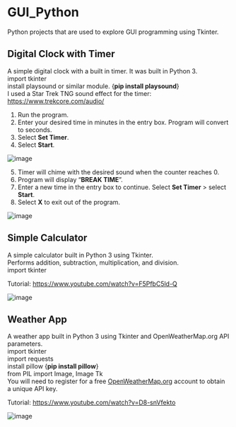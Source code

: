 # GUI_Python
Python projects that are used to explore GUI programming using Tkinter.


## Digital Clock with Timer
A simple digital clock with a built in timer. It was built in Python 3.  
import tkinter       
install playsound or similar module. {**pip install playsound**}  
I used a Star Trek TNG sound effect for the timer: https://www.trekcore.com/audio/   

1. Run the program.
2. Enter your desired time in minutes in the entry box. Program will convert to seconds.
3. Select **Set Timer**.
4. Select **Start**.


![image](https://user-images.githubusercontent.com/68202736/87608580-2d52c200-c6b5-11ea-8226-0bd4e4e0805c.png)


5. Timer will chime with the desired sound when the counter reaches 0. 
6. Program will display “**BREAK TIME**”.
7. Enter a new time in the entry box to continue. Select **Set Timer** > select **Start**. 
8. Select **X** to exit out of the program.


![image](https://user-images.githubusercontent.com/68202736/87608669-62f7ab00-c6b5-11ea-9130-8bb6b6f00c3c.png)


## Simple Calculator
A simple calculator built in Python 3 using Tkinter.  
Performs addition, subtraction, multiplication, and division.   
import tkinter    
 
Tutorial: https://www.youtube.com/watch?v=F5PfbC5ld-Q  

![image](https://user-images.githubusercontent.com/68202736/88468927-82ee5200-ce9f-11ea-8233-55579b098c1a.png)


## Weather App  
A weather app built in Python 3 using Tkinter and OpenWeatherMap.org API parameters.  
import tkinter  
import requests    
install pillow {**pip install pillow**}    
from PIL import Image, Image Tk  
You will need to register for a free [OpenWeatherMap.org](https://openweathermap.org/api) account to obtain a unique API key.    

Tutorial: https://www.youtube.com/watch?v=D8-snVfekto

![image](https://user-images.githubusercontent.com/68202736/88468952-ebd5ca00-ce9f-11ea-92dc-49d464cbf416.png)







